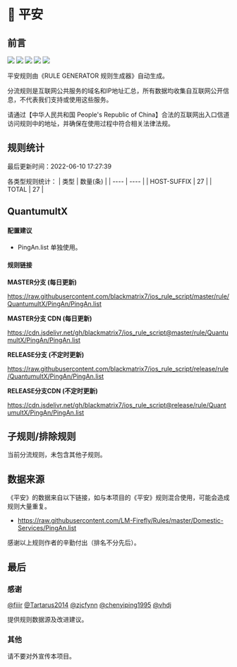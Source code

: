 # 🧸 平安

## 前言

![](https://shields.io/badge/-移除重复规则-ff69b4) ![](https://shields.io/badge/-DOMAIN与DOMAIN--SUFFIX合并-green) ![](https://shields.io/badge/-DOMAIN--SUFFIX间合并-critical) ![](https://shields.io/badge/-DOMAIN--SUFFIX与DOMAIN--KEYWORD合并-blue) ![](https://shields.io/badge/-IP--CIDR(6)合并-blueviolet) 

平安规则由《RULE GENERATOR 规则生成器》自动生成。

分流规则是互联网公共服务的域名和IP地址汇总，所有数据均收集自互联网公开信息，不代表我们支持或使用这些服务。

请通过【中华人民共和国 People's Republic of China】合法的互联网出入口信道访问规则中的地址，并确保在使用过程中符合相关法律法规。

## 规则统计

最后更新时间：2022-06-10 17:27:39

各类型规则统计：
| 类型 | 数量(条)  | 
| ---- | ----  |
| HOST-SUFFIX | 27  | 
| TOTAL | 27  | 


## QuantumultX 

#### 配置建议
- PingAn.list 单独使用。

#### 规则链接
**MASTER分支 (每日更新)**

https://raw.githubusercontent.com/blackmatrix7/ios_rule_script/master/rule/QuantumultX/PingAn/PingAn.list

**MASTER分支 CDN (每日更新)**

https://cdn.jsdelivr.net/gh/blackmatrix7/ios_rule_script@master/rule/QuantumultX/PingAn/PingAn.list

**RELEASE分支 (不定时更新)**

https://raw.githubusercontent.com/blackmatrix7/ios_rule_script/release/rule/QuantumultX/PingAn/PingAn.list

**RELEASE分支CDN (不定时更新)**

https://cdn.jsdelivr.net/gh/blackmatrix7/ios_rule_script@release/rule/QuantumultX/PingAn/PingAn.list

## 子规则/排除规则


当前分流规则，未包含其他子规则。

## 数据来源

《平安》的数据来自以下链接，如与本项目的《平安》规则混合使用，可能会造成规则大量重复。

- https://raw.githubusercontent.com/LM-Firefly/Rules/master/Domestic-Services/PingAn.list


感谢以上规则作者的辛勤付出（排名不分先后）。

## 最后

### 感谢

[@fiiir](https://github.com/fiiir) [@Tartarus2014](https://github.com/Tartarus2014) [@zjcfynn](https://github.com/zjcfynn) [@chenyiping1995](https://github.com/chenyiping1995) [@vhdj](https://github.com/vhdj)

提供规则数据源及改进建议。

### 其他

请不要对外宣传本项目。